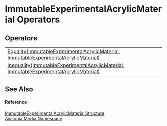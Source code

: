# ImmutableExperimentalAcrylicMaterial Operators




## Operators
<table>
<tr>
<td><a href="M_Avalonia_Media_ImmutableExperimentalAcrylicMaterial_op_Equality">Equality(ImmutableExperimentalAcrylicMaterial, ImmutableExperimentalAcrylicMaterial)</a></td>
<td> </td>
</tr>
<tr>
<td><a href="M_Avalonia_Media_ImmutableExperimentalAcrylicMaterial_op_Inequality">Inequality(ImmutableExperimentalAcrylicMaterial, ImmutableExperimentalAcrylicMaterial)</a></td>
<td> </td>
</tr>
</table>

## See Also


#### Reference
<a href="T_Avalonia_Media_ImmutableExperimentalAcrylicMaterial">ImmutableExperimentalAcrylicMaterial Structure</a>  
<a href="N_Avalonia_Media">Avalonia.Media Namespace</a>  

